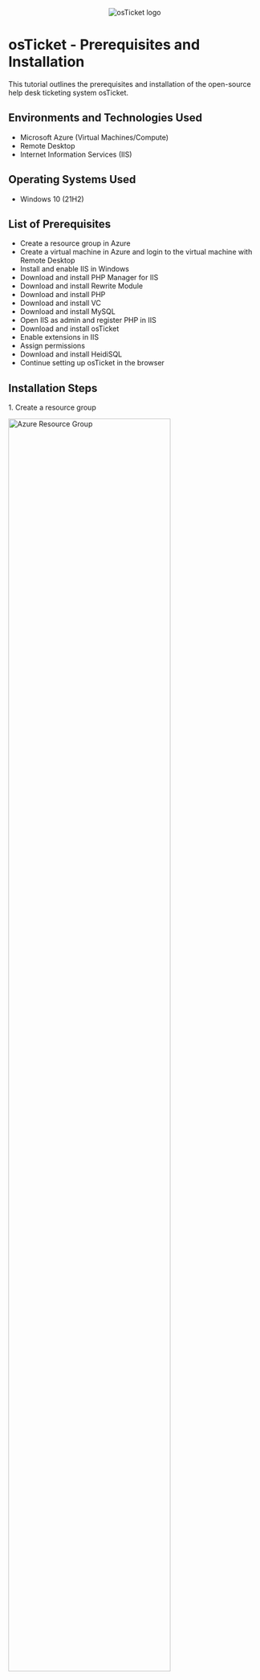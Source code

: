 <p align="center">
<img src="https://i.imgur.com/Clzj7Xs.png" alt="osTicket logo"/>
</p>

<h1>osTicket - Prerequisites and Installation</h1>
This tutorial outlines the prerequisites and installation of the open-source help desk ticketing system osTicket.<br />

<h2>Environments and Technologies Used</h2>

- Microsoft Azure (Virtual Machines/Compute)
- Remote Desktop
- Internet Information Services (IIS)

<h2>Operating Systems Used </h2>

- Windows 10</b> (21H2)

<h2>List of Prerequisites</h2>

- Create a resource group in Azure
- Create a virtual machine in Azure and login to the virtual machine with Remote Desktop
- Install and enable IIS in Windows
- Download and install PHP Manager for IIS
- Download and install Rewrite Module
- Download and install PHP
- Download and install VC
- Download and install MySQL
- Open IIS as admin and register PHP in IIS
- Download and install osTicket
- Enable extensions in IIS
- Assign permissions
- Download and install HeidiSQL
- Continue setting up osTicket in the browser

<h2>Installation Steps</h2>

<p> 1. Create a resource group </p>
<p>
  <img src="https://i.imgur.com/V8TZeti.png" height="80%" width="80%" alt="Azure Resource Group"/>
</p>
<br />

<p> 2. Create a virtual machine in Azure and login to the virtual machine with Remote Desktop </p>
<p>
  <img src="https://i.imgur.com/2ZWbJBS.png" height="80%" width="80%" alt="Azure Virtual Machine"/>
</p>
<br />

<p> 3. Install and enable IIS in Windows </p>
<p>
  <img src="https://i.imgur.com/WeFRJTS.png" height="80%" width="80%" alt="Install IIS"/>
</p>
<br />

<p> 4. Download and install PHP Manager for IIS </p>
<p>
  <img src="https://i.imgur.com/C3tvVjq.png" height="80%" width="80%" alt="PHP Manager IIS"/>
</p>
<br />

<p> 5. Download and install Rewrite Module </p>
<p>
  <img src="https://i.imgur.com/RRl6OYA.png" height="80%" width="80%" alt="Rewrite Module"/>
</p>
<br />

<p> 6. Download and install PHP </p>
<p>
  <img src="https://i.imgur.com/5PMeZy7.png" height="80%" width="80%" alt="Install PHP"/>
</p>
<br />

<p> 7. Download and install VC </p>
<p>
  <img src="https://i.imgur.com/GwpYlnN.png" height="80%" width="80%" alt="Install VC"/>
</p>
<br />

<p> 8. Download and install MySQL </p>
<p>
  <img src="https://i.imgur.com/pkF6J9I.png" height="80%" width="80%" alt="Install MySQL"/>
</p>
<br />

<p> 9. Open IIS as admin and register PHP in IIS </p>
<p>
  <img src="https://i.imgur.com/r4C3O5h.png" height="80%" width="80%" alt="Register PHP"/>
</p>
<br />


<p> 10. Download and install osTicket </p>
<p>
  <img src="https://i.imgur.com/y95Zxee.png" height="80%" width="80%" alt="Downloading And Installing osTicket"/>
</p>
<br />


<p> 11. Enable extensions in IIS </p>
<p>
  <img src="https://i.imgur.com/mllfQFV.png" height="80%" width="80%" alt="Enable IIS Extensions"/>
</p>
<br />

<p> 12. Assign permissions </p>
  
<p> 13. Download and install HeidiSQL </p>
<p>
  <img src="https://i.imgur.com/g6gx3Al.png" height="80%" width="80%" alt="Downloading and Installing HeidiSQL"/>
</p>
<br />

<p> 14. Continue setting up osTicket in the browser </p>
<p>
  <img src="https://i.imgur.com/e79tqHd.png" height="80%" width="80%" alt="osTicket"/>
</p>
<p>
  <img src="https://i.imgur.com/XY6Fnao.png" height="80%" width="80%" alt="osTicket"/>
</p>
<br />
